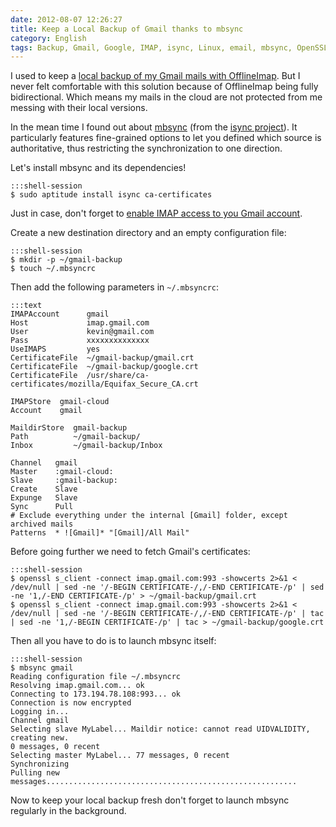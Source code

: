 ```yaml
---
date: 2012-08-07 12:26:27
title: Keep a Local Backup of Gmail thanks to mbsync
category: English
tags: Backup, Gmail, Google, IMAP, isync, Linux, email, mbsync, OpenSSL, SSL, Regular expression
---
```


I used to keep a [local backup of my Gmail mails with OfflineImap](https://kevin.deldycke.com/2012/05/backup-gmail-offlineimap/). But I never felt comfortable with this solution because of OfflineImap being fully bidirectional. Which means my mails in the cloud are not protected from me messing with their local versions.

In the mean time I found out about [mbsync](https://isync.sourceforge.net/mbsync.html) (from the [isync project](https://sourceforge.net/projects/isync/)). It particularly features fine-grained options to let you defined which source is authoritative, thus restricting the synchronization to one direction.

Let's install mbsync and its dependencies!

    :::shell-session
    $ sudo aptitude install isync ca-certificates

Just in case, don't forget to [enable IMAP access to you Gmail account](https://support.google.com/mail/bin/answer.py?hl=en&answer=77695).

Create a new destination directory and an empty configuration file:

    :::shell-session
    $ mkdir -p ~/gmail-backup
    $ touch ~/.mbsyncrc

Then add the following parameters in `~/.mbsyncrc`:

    :::text
    IMAPAccount      gmail
    Host             imap.gmail.com
    User             kevin@gmail.com
    Pass             xxxxxxxxxxxxxx
    UseIMAPS         yes
    CertificateFile  ~/gmail-backup/gmail.crt
    CertificateFile  ~/gmail-backup/google.crt
    CertificateFile  /usr/share/ca-certificates/mozilla/Equifax_Secure_CA.crt

    IMAPStore  gmail-cloud
    Account    gmail

    MaildirStore  gmail-backup
    Path          ~/gmail-backup/
    Inbox         ~/gmail-backup/Inbox

    Channel   gmail
    Master    :gmail-cloud:
    Slave     :gmail-backup:
    Create    Slave
    Expunge   Slave
    Sync      Pull
    # Exclude everything under the internal [Gmail] folder, except archived mails
    Patterns  * ![Gmail]* "[Gmail]/All Mail"

Before going further we need to fetch Gmail's certificates:

    :::shell-session
    $ openssl s_client -connect imap.gmail.com:993 -showcerts 2>&1 < /dev/null | sed -ne '/-BEGIN CERTIFICATE-/,/-END CERTIFICATE-/p' | sed -ne '1,/-END CERTIFICATE-/p' > ~/gmail-backup/gmail.crt
    $ openssl s_client -connect imap.gmail.com:993 -showcerts 2>&1 < /dev/null | sed -ne '/-BEGIN CERTIFICATE-/,/-END CERTIFICATE-/p' | tac | sed -ne '1,/-BEGIN CERTIFICATE-/p' | tac > ~/gmail-backup/google.crt

Then all you have to do is to launch mbsync itself:

    :::shell-session
    $ mbsync gmail
    Reading configuration file ~/.mbsyncrc
    Resolving imap.gmail.com... ok
    Connecting to 173.194.78.108:993... ok
    Connection is now encrypted
    Logging in...
    Channel gmail
    Selecting slave MyLabel... Maildir notice: cannot read UIDVALIDITY, creating new.
    0 messages, 0 recent
    Selecting master MyLabel... 77 messages, 0 recent
    Synchronizing
    Pulling new messages........................................................

Now to keep your local backup fresh don't forget to launch mbsync regularly in the background.
